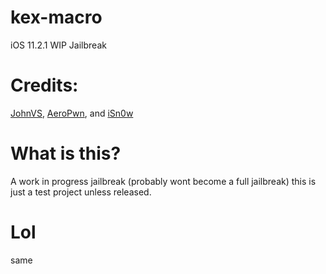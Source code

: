 # kex-macro
iOS 11.2.1 WIP Jailbreak 

# Credits:
[JohnVS](https://twitter.com/Johnsbell3), [AeroPwn](https://twitter.com/AeroPwn), and [iSn0w](https://twitter.com/iSn0we)
# What is this?
A work in progress jailbreak (probably wont become a full jailbreak) this is just a test project unless released.
# Lol
same